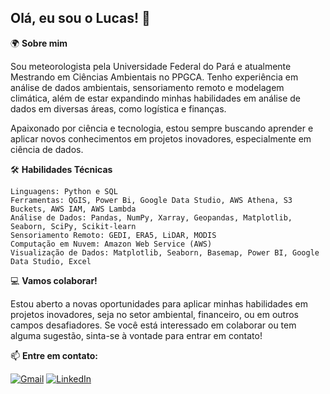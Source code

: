 ## **Olá, eu sou o Lucas!** 👋
🌍 **Sobre mim**

Sou meteorologista pela Universidade Federal do Pará e atualmente Mestrando em Ciências Ambientais no PPGCA. Tenho experiência em análise de dados ambientais, sensoriamento remoto e modelagem climática, além de estar expandindo minhas habilidades em análise de dados em diversas áreas, como logística e finanças.

Apaixonado por ciência e tecnologia, estou sempre buscando aprender e aplicar novos conhecimentos em projetos inovadores, especialmente em ciência de dados.

🛠️ **Habilidades Técnicas**

    Linguagens: Python e SQL
    Ferramentas: QGIS, Power Bi, Google Data Studio, AWS Athena, S3 Buckets, AWS IAM, AWS Lambda
    Análise de Dados: Pandas, NumPy, Xarray, Geopandas, Matplotlib, Seaborn, SciPy, Scikit-learn
    Sensoriamento Remoto: GEDI, ERA5, LiDAR, MODIS
    Computação em Nuvem: Amazon Web Service (AWS)
    Visualização de Dados: Matplotlib, Seaborn, Basemap, Power BI, Google Data Studio, Excel

💻 **Vamos colaborar!**

Estou aberto a novas oportunidades para aplicar minhas habilidades em projetos inovadores, seja no setor ambiental, financeiro, ou em outros campos desafiadores. Se você está interessado em colaborar ou tem alguma sugestão, sinta-se à vontade para entrar em contato!

📫 **Entre em contato:**

<a href="mailto:lucasrangelcoringa@gmail.com"><img src="https://img.shields.io/badge/Gmail-red?style=for-the-badge&logo=gmail&logoColor=white" alt="Gmail"></a>
<a href="[[https://www.linkedin.com/in/seulinkedin/](https://www.linkedin.com/in/lucas-coringa/)](https://www.linkedin.com/in/lucas-coringa/)"><img src="https://img.shields.io/badge/LinkedIn-blue?style=for-the-badge&logo=linkedin&logoColor=white" alt="LinkedIn"></a>
